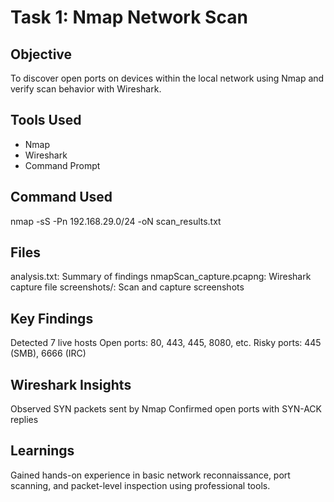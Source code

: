 # Task 1: Nmap Network Scan

## Objective
To discover open ports on devices within the local network using Nmap and verify scan behavior with Wireshark.

## Tools Used
- Nmap
- Wireshark
- Command Prompt

## Command Used
nmap -sS -Pn 192.168.29.0/24 -oN scan_results.txt


## Files
analysis.txt: Summary of findings
nmapScan_capture.pcapng: Wireshark capture file
screenshots/: Scan and capture screenshots

## Key Findings
Detected 7 live hosts
Open ports: 80, 443, 445, 8080, etc.
Risky ports: 445 (SMB), 6666 (IRC)

## Wireshark Insights
Observed SYN packets sent by Nmap
Confirmed open ports with SYN-ACK replies

## Learnings
Gained hands-on experience in basic network reconnaissance, port scanning, and packet-level inspection using professional tools.
